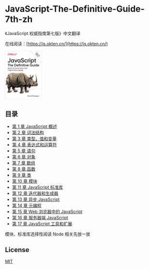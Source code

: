# JavaScript-The-Definitive-Guide-7th-zh

《JavaScript 权威指南第七版》中文翻译

在线阅读：[https://js.okten.cn/](https://js.okten.cn/)

<img src="./docs/cover.jpg" width=24% />

## 目录

- [第 1 章 JavaScript 概述](docs/ch1.md)
- [第 2 章 词法结构](docs/ch2.md)
- [第 3 章 类型、值和变量](docs/ch3.md)
- [第 4 章 表达式和运算符](docs/ch4.md)
- [第 5 章 语句](docs/ch5.md)
- [第 6 章 对象](docs/ch6.md)
- [第 7 章 数组](docs/ch7.md)
- [第 8 章 函数](docs/ch8.md)
- [第 9 章 类](docs/ch9.md)
- [第 10 章 模块](docs/ch10.md)
- [第 11 章 JavaScript 标准库](docs/ch11.md)
- [第 12 章 迭代器和生成器](docs/ch12.md)
- [第 13 章 异步 JavaScript](docs/ch13.md)
- [第 14 章 元编程](docs/ch14.md)
- [第 15 章 Web 浏览器中的 JavaScript](docs/ch15.md)
- [第 16 章 服务器端 JavaScript](docs/ch16.md)
- [第 17 章 JavaScript 工具和扩展](docs/ch17.md)

模块、标准库选择性阅读
Node 相关先放一放

## License

[MIT](./LICENSE)
